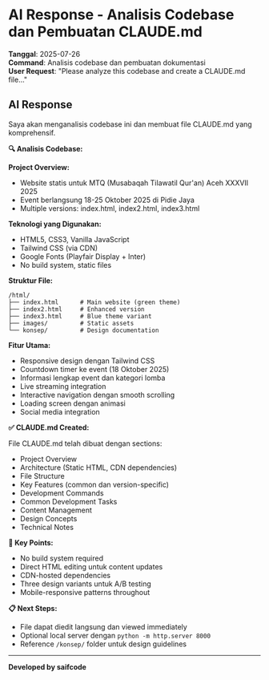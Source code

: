 # AI Response - Analisis Codebase dan Pembuatan CLAUDE.md

**Tanggal**: 2025-07-26  
**Command**: Analisis codebase dan pembuatan dokumentasi  
**User Request**: "Please analyze this codebase and create a CLAUDE.md file..."

## AI Response

Saya akan menganalisis codebase ini dan membuat file CLAUDE.md yang komprehensif.

**🔍 Analisis Codebase:**

**Project Overview:**
- Website statis untuk MTQ (Musabaqah Tilawatil Qur'an) Aceh XXXVII 2025
- Event berlangsung 18-25 Oktober 2025 di Pidie Jaya
- Multiple versions: index.html, index2.html, index3.html

**Teknologi yang Digunakan:**
- HTML5, CSS3, Vanilla JavaScript
- Tailwind CSS (via CDN)
- Google Fonts (Playfair Display + Inter)
- No build system, static files

**Struktur File:**
```
/html/
├── index.html      # Main website (green theme)
├── index2.html     # Enhanced version
├── index3.html     # Blue theme variant
├── images/         # Static assets
└── konsep/         # Design documentation
```

**Fitur Utama:**
- Responsive design dengan Tailwind CSS
- Countdown timer ke event (18 Oktober 2025)
- Informasi lengkap event dan kategori lomba
- Live streaming integration
- Interactive navigation dengan smooth scrolling
- Loading screen dengan animasi
- Social media integration

**✅ CLAUDE.md Created:**

File CLAUDE.md telah dibuat dengan sections:
- Project Overview
- Architecture (Static HTML, CDN dependencies)
- File Structure
- Key Features (common dan version-specific)
- Development Commands
- Common Development Tasks
- Content Management
- Design Concepts
- Technical Notes

**🎯 Key Points:**
- No build system required
- Direct HTML editing untuk content updates
- CDN-hosted dependencies
- Three design variants untuk A/B testing
- Mobile-responsive patterns throughout

**📋 Next Steps:**
- File dapat diedit langsung dan viewed immediately
- Optional local server dengan `python -m http.server 8000`
- Reference `/konsep/` folder untuk design guidelines

---

**Developed by saifcode**
